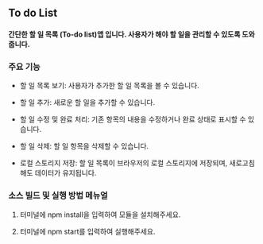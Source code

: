 ## To do List
#### 간단한 할 일 목록 (To-do list)앱 입니다. 사용자가 해야 할 일을 관리할 수 있도록 도와줍니다.

### 주요 기능
* 할 일 목록 보기: 사용자가 추가한 할 일 목록을 볼 수 있습니다.

* 할 일 추가: 새로운 할 일을 추가할 수 있습니다.

* 할 일 수정 및 완료 처리: 기존 항목의 내용을 수정하거나 완료 상태로 표시할 수 있습니다.

* 할 일 삭제: 할 일 항목을 삭제할 수 있습니다.

* 로컬 스토리지 저장: 할 일 목록이 브라우저의 로컬 스토리지에 저장되며, 새로고침해도 데이터가 유지됩니다.


### 소스 빌드 및 실행 방법 메뉴얼
1. 터미널에 npm install을 입력하여 모듈을 설치해주세요.

2. 터미널에 npm start를 입력하여 실행해주세요.
